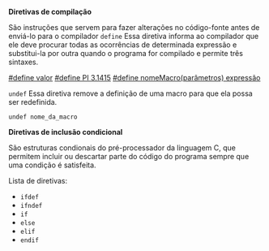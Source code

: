 **Diretivas de compilação**

São instruções que servem para fazer alterações no código-fonte antes de enviá-lo para o compilador
`define`
Essa diretiva informa ao compilador que ele deve procurar todas as ocorrências de determinada expressão e substitui-la por outra quando o programa for compilado e permite três sintaxes.

[#define valor](/source/build_directive/directive_define01.c)
[#define PI 3.1415](/source/build_directive/directive_define02.c)
[#define nomeMacro(parâmetros) expressão](/source/build_directive/directive_define03.c)

`undef`
Essa diretiva remove a definição de uma macro para que ela possa ser redefinida.

```
undef nome_da_macro
```


**Diretivas de inclusão condicional**

São estruturas condionais do pré-processador da linguagem C, que permitem incluir ou descartar parte do código do programa sempre que uma condição é satisfeita.

Lista de diretivas:

* `ifdef`
* `ifndef`
* `if`
* `else`
* `elif`
* `endif`
